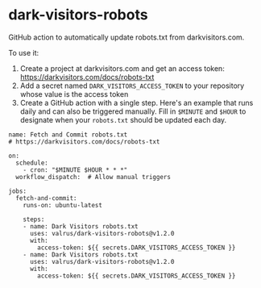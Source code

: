 # dark-visitors-robots
GitHub action to automatically update robots.txt from darkvisitors.com.

To use it:
1. Create a project at darkvisitors.com and get an access token: https://darkvisitors.com/docs/robots-txt
2. Add a secret named `DARK_VISITORS_ACCESS_TOKEN` to your repository whose value is the access token
3. Create a GitHub action with a single step. Here's an example that runs daily and can also be triggered manually. Fill in `$MINUTE` and `$HOUR` to designate when your `robots.txt` should be updated each day.
```
name: Fetch and Commit robots.txt
# https://darkvisitors.com/docs/robots-txt

on:
  schedule:
    - cron: "$MINUTE $HOUR * * *"
  workflow_dispatch:  # Allow manual triggers

jobs:
  fetch-and-commit:
    runs-on: ubuntu-latest

    steps:
    - name: Dark Visitors robots.txt
      uses: valrus/dark-visitors-robots@v1.2.0
      with:
        access-token: ${{ secrets.DARK_VISITORS_ACCESS_TOKEN }}
    - name: Dark Visitors robots.txt
      uses: valrus/dark-visitors-robots@v1.2.0
      with:
        access-token: ${{ secrets.DARK_VISITORS_ACCESS_TOKEN }}
```
